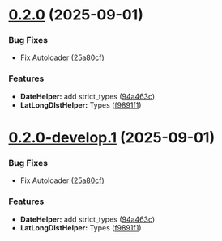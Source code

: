 # [0.2.0](https://github.com/FameX/helpers/compare/0.1.2...0.2.0) (2025-09-01)


### Bug Fixes

* Fix Autoloader ([25a80cf](https://github.com/FameX/helpers/commit/25a80cf4209c302a92148fd57700aac8168753b3))


### Features

* **DateHelper:** add strict_types ([94a463c](https://github.com/FameX/helpers/commit/94a463c62b7532a28743ba8ba61d28189053bfb6))
* **LatLongDIstHelper:** Types ([f9891f1](https://github.com/FameX/helpers/commit/f9891f1c28ed3ab22236cc8a716c81c38036482d))

# [0.2.0-develop.1](https://github.com/FameX/helpers/compare/0.1.2...0.2.0-develop.1) (2025-09-01)


### Bug Fixes

* Fix Autoloader ([25a80cf](https://github.com/FameX/helpers/commit/25a80cf4209c302a92148fd57700aac8168753b3))


### Features

* **DateHelper:** add strict_types ([94a463c](https://github.com/FameX/helpers/commit/94a463c62b7532a28743ba8ba61d28189053bfb6))
* **LatLongDIstHelper:** Types ([f9891f1](https://github.com/FameX/helpers/commit/f9891f1c28ed3ab22236cc8a716c81c38036482d))
